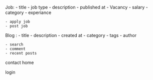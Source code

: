 Job:
    - title
    - job type 
    - description
    - published at
    - Vacancy
    - salary
    - category
    - experiance


    - apply job
    - post job

Blog :
    - title
    - description
    - created at 
    - category
    - tags
    - author

    - search
    - comment
    - recent posts

contact 
home

login